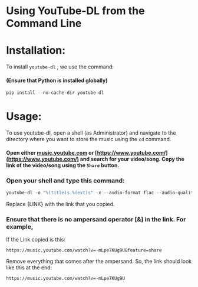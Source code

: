 # Using YouTube-DL from the Command Line

# Installation:

To install `youtube-dl` , we use the command:

#### (Ensure that Python is installed globally)

```powershell
pip install --no-cache-dir youtube-dl
```

# Usage:

To use youtube-dl, open a shell (as Administrator) and navigate to the directory where you want to store the music using the `cd` command.

#### Open either [music.youtube.com](http://music.youtube.com) or [https://www.youtube.com/](https://www.youtube.com/) and search for your video/song. Copy the link of the video/song using the **`Share` button.**

### Open your shell and type this command:

```powershell
youtube-dl -o "%(title)s.%(ext)s" -x --audio-format flac --audio-quality 0 {LINK}
```

Replace {LINK} with the link that you copied.

### **Ensure that there is no ampersand operator [&] in the link. For example,**

If the Link copied is this:

`https://music.youtube.com/watch?v=-mLpe7KUg9U&feature=share`

Remove everything that comes after the ampersand. So, the link should look like this at the end:

`https://music.youtube.com/watch?v=-mLpe7KUg9U`

